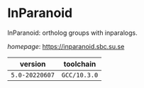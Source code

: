 # InParanoid

InParanoid: ortholog groups with inparalogs.

*homepage*: <https://inparanoid.sbc.su.se>

version | toolchain
--------|----------
``5.0-20220607`` | ``GCC/10.3.0``
